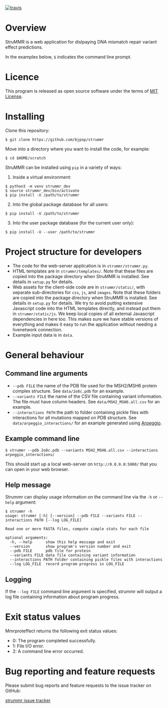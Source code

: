 [![travis](https://travis-ci.org/bjpop/strummr.svg?branch=master)](https://travis-ci.org/bjpop/strummr)

# Overview 

StruMMR is a web application for dislpaying DNA mismatch repair variant effect predictions.

In the examples below, `$` indicates the command line prompt.

# Licence

This program is released as open source software under the terms of [MIT License](https://raw.githubusercontent.com/bjpop/strummr/master/LICENSE).

# Installing

Clone this repository: 
```
$ git clone https://github.com/bjpop/strummr
```

Move into a directory where you want to install the code, for example:
```
$ cd $HOME/scratch
```

StruMMR can be installed using `pip` in a variety of ways:

1. Inside a virtual environment:
```
$ python3 -m venv strummr_dev
$ source strummr_dev/bin/activate
$ pip install -U /path/to/strummr
```
2. Into the global package database for all users:
```
$ pip install -U /path/to/strummr
```
3. Into the user package database (for the current user only):
```
$ pip install -U --user /path/to/strummr
```

# Project structure for developers

 * The code for the web-server application is in `strummr/strummr.py`.
 * HTML templates are in `strummr/templates/`. Note that these files are copied into the package directory when StruMMR is installed. See details in `setup.py` for details.
 * Web assets for the client-side code are in `strummr/static/`, with separate sub-directories for `css`, `js`, and `images`. Note that these folders are copied into the package directory when StruMMR is installed. See details in `setup.py` for details. We try to avoid putting extensive Javascript code into the HTML templates directly, and instead put them in `strummr/static/js`. We keep local copies of all external Javascript dependencies in here too. This makes sure we have stable versions of everything and makes it easy to run the application without needing a livenetwork connection.
 * Example input data is in `data`.

# General behaviour

## Command line arguments

 * `--pdb FILE` the name of the PDB file used for the MSH2/MSH6 protein complex structure. See `data/2o8c.pdb` for an example.
 * `--variants FILE` the name of the CSV file containing variant information. The file must have column headers. See `data/MSH2_MSH6.all.csv` for an example.
 * `--interactions PATH` the path to folder containing pickle files with interactions for all mutations mapped on PDB structure. See `data/arpeggio_interactions/` for an example generated using [Arpeggio](https://github.com/harryjubb/arpeggio).

## Example command line

```
$ strummr --pdb 2o8c.pdb --variants MSH2_MSH6.all.csv --interactions arpeggio_interactions/
```
This should start up a local web-server on `http://0.0.0.0:5000/` that you can open in your web browser.

## Help message

Strummr can display usage information on the command line via the `-h` or `--help` argument:

```
$ strummr -h
usage: strummr [-h] [--version] --pdb FILE --variants FILE --interactions PATH [--log LOG_FILE]

Read one or more FASTA files, compute simple stats for each file

optional arguments:
  -h, --help      show this help message and exit
  --version       show program's version number and exit
  --pdb FILE      pdb file for protein
  --variants FILE data file containing variant information
  --interactions PATH folder containing pickle files with interactions
  --log LOG_FILE  record program progress in LOG_FILE

```

## Logging

If the ``--log FILE`` command line argument is specified, strummr will output a log file containing information about program progress. 

# Exit status values

Mmrproteffect returns the following exit status values:

* 0: The program completed successfully.
* 1: File I/O error. 
* 2: A command line error occurred. 

# Bug reporting and feature requests

Please submit bug reports and feature requests to the issue tracker on GitHub:

[strummr issue tracker](https://github.com/bjpop/strummr/issues)
